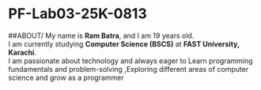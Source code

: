 # PF-Lab03-25K-0813
##ABOUT/
My name is **Ram Batra**, and I am 19 years old.  
I am currently studying **Computer Science (BSCS)** at **FAST University, Karachi**.  
I am passionate about technology and always eager to  Learn programming fundamentals and problem-solving ,Exploring different areas of computer science and grow as a programmer

